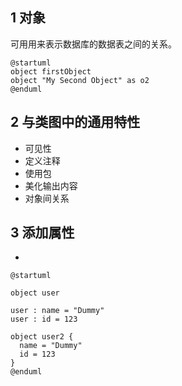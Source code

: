 ## 1 对象
可用用来表示数据库的数据表之间的关系。


```plantuml 
@startuml
object firstObject
object "My Second Object" as o2
@enduml
```

## 2 与类图中的通用特性
* 可见性
* 定义注释
* 使用包
* 美化输出内容
* 对象间关系

## 3 添加属性
* 
```plantuml 
@startuml

object user

user : name = "Dummy"
user : id = 123

object user2 {
  name = "Dummy"
  id = 123
}
@enduml
```